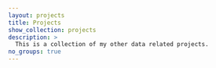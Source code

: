 ```yaml
---
layout: projects
title: Projects
show_collection: projects
description: >
  This is a collection of my other data related projects.
no_groups: true
---
```

